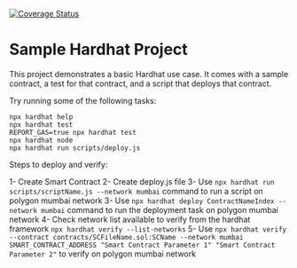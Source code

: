 [![Coverage Status](https://coveralls.io/repos/github/polytrade-finance/nft-marketplace-sc/badge.svg?branch=dev)](https://coveralls.io/github/polytrade-finance/nft-marketplace-sc?branch=dev)

# Sample Hardhat Project

This project demonstrates a basic Hardhat use case. It comes with a sample contract, a test for that contract, and a script that deploys that contract.

Try running some of the following tasks:

```shell
npx hardhat help
npx hardhat test
REPORT_GAS=true npx hardhat test
npx hardhat node
npx hardhat run scripts/deploy.js
```

Steps to deploy and verify:

1- Create Smart Contract
2- Create deploy.js file
3- Use `npx hardhat run scripts/scriptName.js --network mumbai` command to run a script on polygon mumbai network
3- Use `npx hardhat deploy ContractNameIndex --network mumbai` command to run the deployment task on polygon mumbai network
4- Check network list available to verify from the hardhat framework `npx hardhat verify --list-networks`
5- Use `npx hardhat verify --contract contracts/SCFileName.sol:SCName --network mumbai SMART_CONTRACT_ADDRESS "Smart Contract Parameter 1" "Smart Contract Parameter 2"` to verify on polygon mumbai network
